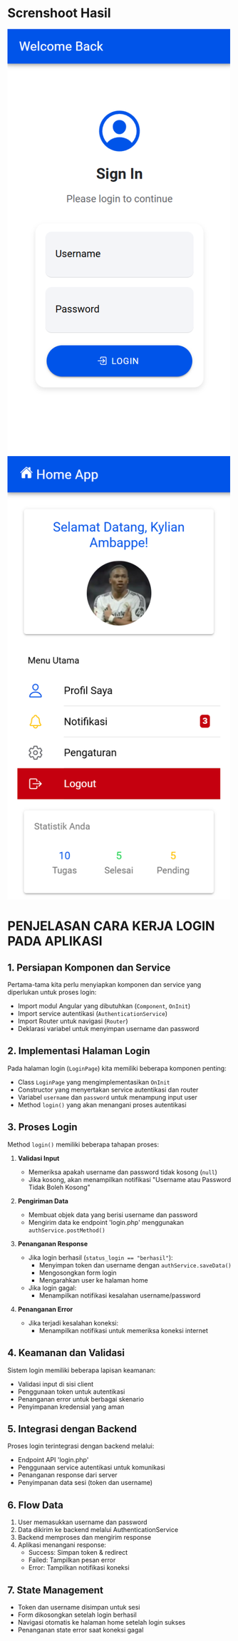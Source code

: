 # Screnshoot Hasil 

<img src="signin.png" alt="Deskripsi gambar" width="500">
<img src="home.png" alt="Deskripsi gambar" width="500">

# PENJELASAN CARA KERJA LOGIN PADA APLIKASI

## 1. Persiapan Komponen dan Service
Pertama-tama kita perlu menyiapkan komponen dan service yang diperlukan untuk proses login:
- Import modul Angular yang dibutuhkan (`Component`, `OnInit`)
- Import service autentikasi (`AuthenticationService`)
- Import Router untuk navigasi (`Router`)
- Deklarasi variabel untuk menyimpan username dan password

## 2. Implementasi Halaman Login
Pada halaman login (`LoginPage`) kita memiliki beberapa komponen penting:
- Class `LoginPage` yang mengimplementasikan `OnInit`
- Constructor yang menyertakan service autentikasi dan router
- Variabel `username` dan `password` untuk menampung input user
- Method `login()` yang akan menangani proses autentikasi

## 3. Proses Login
Method `login()` memiliki beberapa tahapan proses:
1. **Validasi Input**
   - Memeriksa apakah username dan password tidak kosong (`null`)
   - Jika kosong, akan menampilkan notifikasi "Username atau Password Tidak Boleh Kosong"

2. **Pengiriman Data**
   - Membuat objek data yang berisi username dan password
   - Mengirim data ke endpoint 'login.php' menggunakan `authService.postMethod()`

3. **Penanganan Response**
   - Jika login berhasil (`status_login == "berhasil"`):
     * Menyimpan token dan username dengan `authService.saveData()`
     * Mengosongkan form login
     * Mengarahkan user ke halaman home
   - Jika login gagal:
     * Menampilkan notifikasi kesalahan username/password

4. **Penanganan Error**
   - Jika terjadi kesalahan koneksi:
     * Menampilkan notifikasi untuk memeriksa koneksi internet

## 4. Keamanan dan Validasi
Sistem login memiliki beberapa lapisan keamanan:
- Validasi input di sisi client
- Penggunaan token untuk autentikasi
- Penanganan error untuk berbagai skenario
- Penyimpanan kredensial yang aman

## 5. Integrasi dengan Backend
Proses login terintegrasi dengan backend melalui:
- Endpoint API 'login.php'
- Penggunaan service autentikasi untuk komunikasi
- Penanganan response dari server
- Penyimpanan data sesi (token dan username)

## 6. Flow Data
1. User memasukkan username dan password
2. Data dikirim ke backend melalui AuthenticationService
3. Backend memproses dan mengirim response
4. Aplikasi menangani response:
   - Success: Simpan token & redirect
   - Failed: Tampilkan pesan error
   - Error: Tampilkan notifikasi koneksi

## 7. State Management
- Token dan username disimpan untuk sesi
- Form dikosongkan setelah login berhasil
- Navigasi otomatis ke halaman home setelah login sukses
- Penanganan state error saat koneksi gagal
